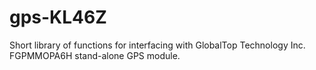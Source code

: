 # gps-KL46Z
Short library of functions for interfacing with GlobalTop Technology Inc. FGPMMOPA6H stand-alone GPS module.
